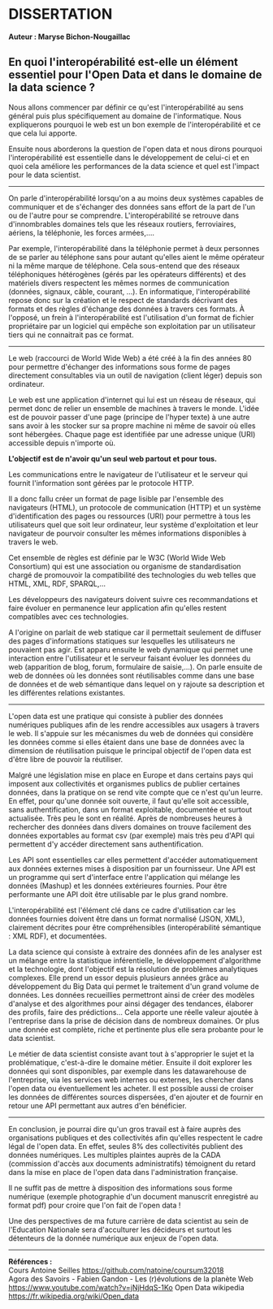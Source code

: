 

**DISSERTATION**
==
**Auteur : Maryse Bichon-Nougaillac**

**En quoi l&#39;interopérabilité est-elle un élément essentiel pour l&#39;Open Data et dans le domaine de la data science ?**
--
Nous allons commencer par définir ce qu&#39;est l&#39;interopérabilité au sens général puis plus spécifiquement au domaine de l&#39;informatique. Nous expliquerons pourquoi le web est un bon exemple de l&#39;interopérabilité et ce que cela lui apporte.

Ensuite nous aborderons la question de l&#39;open data et nous dirons pourquoi l&#39;interopérabilité est essentielle dans le développement de celui-ci et en quoi cela améliore les performances de la data science et quel est l'impact pour le data scientist.

****************************************************************************************************
On parle d&#39;interopérabilité lorsqu&#39;on a au moins deux systèmes capables de communiquer et de s&#39;échanger des données sans effort de la part de l&#39;un ou de l&#39;autre pour se comprendre. L&#39;interopérabilité se retrouve dans d&#39;innombrables domaines tels que les réseaux routiers, ferroviaires, aériens, la téléphonie, les forces armées,….

Par exemple, l&#39;interopérabilité dans la téléphonie permet à deux personnes de se parler au téléphone sans pour autant qu&#39;elles aient le même opérateur ni la même marque de téléphone. Cela sous-entend que des réseaux téléphoniques hétérogènes (gérés par les opérateurs différents) et des matériels divers respectent les mêmes normes de communication (données, signaux, câble, courant, ...). En informatique, l&#39;interopérabilité repose donc sur la création et le respect de standards décrivant des formats et des règles d&#39;échange des données à travers ces formats. À l&#39;opposé, un frein à l&#39;interopérabilité est l&#39;utilisation d&#39;un format de fichier propriétaire par un logiciel qui empêche son exploitation par un utilisateur tiers qui ne connaitrait pas ce format.

****************************************************************************************************
Le web (raccourci de World Wide Web) a été créé à la fin des années 80 pour permettre d&#39;échanger des informations sous forme de pages directement consultables via un outil de navigation (client léger) depuis son ordinateur.

Le web est une application d&#39;internet qui lui est un réseau de réseaux, qui permet donc de relier un ensemble de machines à travers le monde. L&#39;idée est de pouvoir passer d&#39;une page (principe de l&#39;hyper texte) à une autre sans avoir à les stocker sur sa propre machine ni même de savoir où elles sont hébergées. Chaque page est identifiée par une adresse unique (URI) accessible depuis n&#39;importe où.

**L&#39;objectif est de n&#39;avoir qu&#39;un seul web partout et pour tous.**

Les communications entre le navigateur de l&#39;utilisateur et le serveur qui fournit l&#39;information sont gérées par le protocole HTTP.

Il a donc fallu créer un format de page lisible par l&#39;ensemble des navigateurs (HTML), un protocole de communication (HTTP) et un système d&#39;identification des pages ou ressources (URI) pour permettre à tous les utilisateurs quel que soit leur ordinateur, leur système d&#39;exploitation et leur navigateur de pourvoir consulter les mêmes informations disponibles à travers le web.

Cet ensemble de règles est définie par le W3C (World Wide Web Consortium) qui est une association ou organisme de standardisation chargé de promouvoir la compatibilité des technologies du web telles que HTML, XML, RDF, SPARQL,…

Les développeurs des navigateurs doivent suivre ces recommandations et faire évoluer en permanence leur application afin qu&#39;elles restent compatibles avec ces technologies.

A l&#39;origine on parlait de web statique car il permettait seulement de diffuser des pages d&#39;informations statiques sur lesquelles les utilisateurs ne pouvaient pas agir.  Est apparu ensuite le web dynamique qui permet une interaction entre l&#39;utilisateur et le serveur faisant évoluer les données du web (apparition de blog, forum, formulaire de saisie,…). On parle ensuite de web de données où les données sont réutilisables comme dans une base de données et de web sémantique dans lequel on y rajoute sa description et les différentes relations existantes.

****************************************************************************************************
L&#39;open data est une pratique qui consiste à publier des données numériques publiques afin de les rendre accessibles aux usagers à travers le web. Il s&#39;appuie sur les mécanismes du web de données qui considère les données comme si elles étaient dans une base de données avec la dimension de réutilisation puisque le principal objectif de l&#39;open data est d&#39;être libre de pouvoir la réutiliser.

Malgré une législation mise en place en Europe et dans certains pays qui imposent aux collectivités et organismes publics de publier certaines données, dans la pratique on se rend vite compte que ce n&#39;est qu&#39;un leurre. En effet, pour qu&#39;une donnée soit ouverte, il faut qu&#39;elle soit accessible, sans authentification, dans un format exploitable, documentée et surtout actualisée. Très peu le sont en réalité. Après de nombreuses heures à rechercher des données dans divers domaines on trouve facilement des données exportables au format csv (par exemple) mais très peu d&#39;API qui permettent d&#39;y accéder directement sans authentification.

Les API sont essentielles car elles permettent d&#39;accéder automatiquement aux données externes mises à disposition par un fournisseur. Une API est un programme qui sert d&#39;interface entre l&#39;application qui mélange les données (Mashup) et les données extérieures fournies. Pour être performante une API doit être utilisable par le plus grand nombre.

L&#39;interopérabilité est l&#39;élément clé dans ce cadre d&#39;utilisation car les données fournies doivent être dans un format normalisé (JSON, XML), clairement décrites pour être compréhensibles (interopérabilité sémantique : XML RDF), et documentées.

La data science qui consiste à extraire des données afin de les analyser est un mélange entre la statistique inférentielle, le développement d&#39;algorithme et la technologie, dont l&#39;objectif est la résolution de problèmes analytiques complexes. Elle prend un essor depuis plusieurs années grâce au développement du Big Data qui permet le traitement d&#39;un grand volume de données.
Les données recueillies permettront ainsi de créer des modèles d&#39;analyse et des algorithmes pour ainsi dégager des tendances, élaborer des profils, faire des prédictions… Cela apporte une réelle valeur ajoutée à l&#39;entreprise dans la prise de décision dans de nombreux domaines. 
Or plus une donnée est complète, riche et pertinente plus elle sera probante pour le data scientist.

Le métier de data scientist consiste avant tout à s&#39;approprier le sujet et la problématique, c&#39;est-à-dire le domaine métier. Ensuite il doit explorer les données qui sont disponibles, par exemple dans les datawarehouse de l&#39;entreprise, via les services web internes ou externes, les chercher dans l&#39;open data ou éventuellement les acheter. Il est possible aussi de croiser les données de différentes sources dispersées, d'en ajouter et de fournir en retour une API permettant aux autres d'en bénéficier.

****************************************************************************************************

En conclusion, je pourrai dire qu&#39;un gros travail est à faire auprès des organisations publiques et des collectivités afin qu&#39;elles respectent le cadre légal de l&#39;open data. En effet, seules 8% des collectivités publient des données numériques. Les multiples plaintes auprès de la CADA (commission d&#39;accès aux documents administratifs) témoignent du retard dans la mise en place de l&#39;open data dans l&#39;administration française.

Il ne suffit pas de mettre à disposition des informations sous forme numérique (exemple photographie d&#39;un document manuscrit enregistré au format pdf) pour croire que l&#39;on fait de l&#39;open data !

Une des perspectives de ma future carrière de data scientist au sein de l&#39;Education Nationale sera d&#39;acculturer les décideurs et surtout les détenteurs de la donnée numérique aux enjeux de l&#39;open data.
****************************************************************************************************

**Références :**   
Cours Antoine Seilles https://github.com/natoine/coursum32018    
Agora des Savoirs - Fabien Gandon - Les (r)évolutions de la planète Web https://www.youtube.com/watch?v=jNjHdqS-1Ko
Open Data wikipedia https://fr.wikipedia.org/wiki/Open_data
